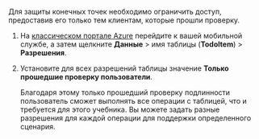 
Для защиты конечных точек необходимо ограничить доступ, предоставив его только тем клиентам, которые прошли проверку.

1. На [классическом портале Azure](https://manage.windowsazure.com/) перейдите к вашей мобильной службе, а затем щелкните **Данные** > имя таблицы (**TodoItem**) > **Разрешения**. 

2. Установите для всех разрешений таблицы значение **Только прошедшие проверку пользователи**.

	 Благодаря этому только прошедший проверку подлинности пользователь сможет выполнять все операции с таблицей, что и требуется для этого учебника. Вы можете задать разные разрешения для каждой операции для поддержки определенного сценария.

<!---HONumber=AcomDC_1203_2015-->
